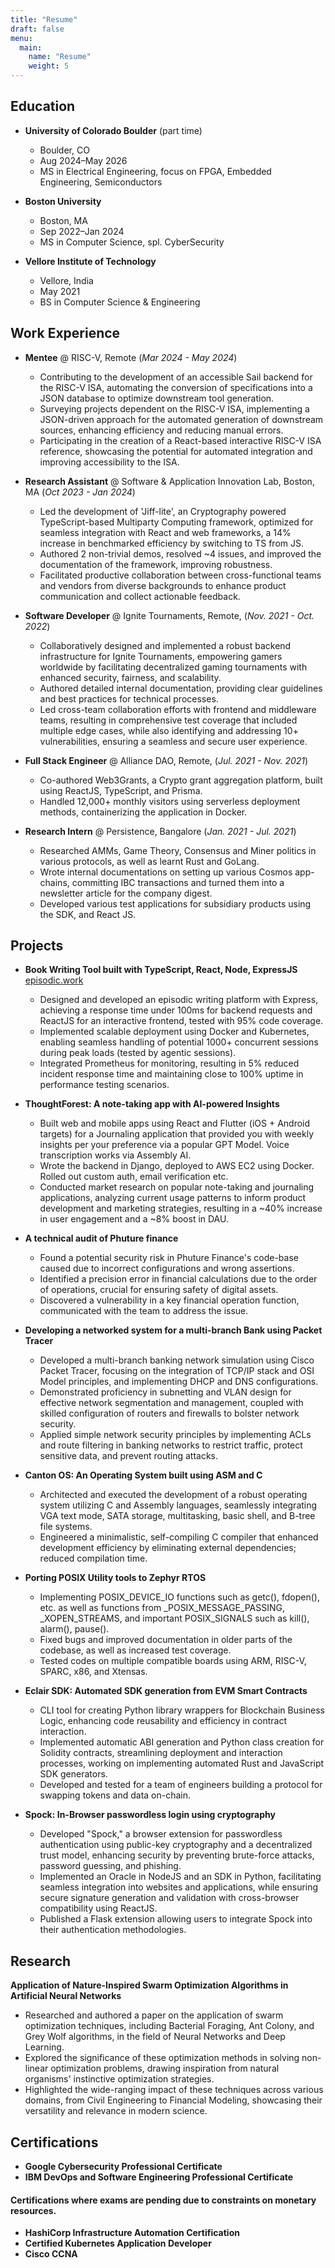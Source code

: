 ```yaml
---
title: "Resume"
draft: false
menu:
  main:
    name: "Resume"
    weight: 5
---
```



## Education
- **University of Colorado Boulder**  (part time)
  - Boulder, CO
  - Aug 2024–May 2026
  - MS in Electrical Engineering, focus on FPGA, Embedded Engineering, Semiconductors 
  
- **Boston University**
  - Boston, MA
  - Sep 2022–Jan 2024
  - MS in Computer Science, spl. CyberSecurity

- **Vellore Institute of Technology**
  - Vellore, India
  - May 2021
  - BS in Computer Science & Engineering

## Work Experience
- **Mentee** @ RISC-V, Remote (*Mar 2024 - May 2024*)
  - Contributing to the development of an accessible Sail backend for the RISC-V ISA, automating the conversion of specifications into a JSON database to optimize downstream tool generation.  
  - Surveying projects dependent on the RISC-V ISA, implementing a JSON-driven approach for the automated generation of downstream sources, enhancing efficiency and reducing manual errors.  
  - Participating in the creation of a React-based interactive RISC-V ISA reference, showcasing the potential for automated integration and improving accessibility to the ISA.


- **Research Assistant** @ Software & Application Innovation Lab, Boston, MA (*Oct 2023 - Jan 2024*)
  - Led the development of 'Jiff-lite', an Cryptography powered TypeScript-based Multiparty Computing framework, optimized for seamless integration with React and web frameworks, a 14% increase in benchmarked efficiency by switching to TS from JS. 
  - Authored 2 non-trivial demos, resolved ~4 issues, and improved the documentation of the framework, improving robustness.
  - Facilitated productive collaboration between cross-functional teams and vendors from diverse backgrounds to enhance product communication and collect actionable feedback.

- **Software Developer** @ Ignite Tournaments, Remote, (*Nov. 2021 - Oct. 2022*)
  - Collaboratively designed and implemented a robust backend infrastructure for Ignite Tournaments, empowering gamers worldwide by facilitating decentralized gaming tournaments with enhanced security, fairness, and scalability.
  - Authored detailed internal documentation, providing clear guidelines and best practices for technical processes.
  - Led cross-team collaboration efforts with frontend and middleware teams, resulting in comprehensive test coverage that included multiple edge cases, while also identifying and addressing 10+ vulnerabilities, ensuring a seamless and secure user experience.

- **Full Stack Engineer** @ Alliance DAO, Remote, (*Jul. 2021 - Nov. 2021*)
  - Co-authored Web3Grants, a Crypto grant aggregation platform, built using ReactJS, TypeScript, and Prisma.
  - Handled 12,000+ monthly visitors using serverless deployment methods, containerizing the application in Docker.

- **Research Intern** @ Persistence, Bangalore (*Jan. 2021 - Jul. 2021*)
  - Researched AMMs, Game Theory, Consensus and Miner politics in various protocols, as well as learnt Rust and GoLang.
  - Wrote internal documentations on setting up various Cosmos app-chains, committing IBC transactions and turned them into a newsletter article for the company digest.
  - Developed various test applications for subsidiary products using the SDK, and React JS.

## Projects
- **Book Writing Tool built with TypeScript, React, Node, ExpressJS** [episodic.work](https://episodic.work)
    - Designed and developed an episodic writing platform with Express, achieving a response time under 100ms for backend requests and ReactJS for an interactive frontend, tested with 95% code coverage.
    - Implemented scalable deployment using Docker and Kubernetes, enabling seamless handling of potential 1000+ concurrent sessions during peak loads (tested by agentic sessions).
    - Integrated Prometheus for monitoring, resulting in 5% reduced incident response time and maintaining close to 100% uptime in performance testing scenarios.

- **ThoughtForest: A note-taking app with AI-powered Insights**
  - Built web and mobile apps using React and Flutter (iOS + Android targets) for a Journaling application that provided you with weekly insights per your preference via a popular GPT Model. Voice transcription works via Assembly AI.
  - Wrote the backend in Django, deployed to AWS EC2 using Docker. Rolled out custom auth, email verification etc.
  - Conducted market research on popular note-taking and journaling applications, analyzing current usage patterns to inform product development and marketing strategies, resulting in a ~40% increase in user engagement and a ~8% boost in DAU.

- **A technical audit of Phuture finance**
  - Found a potential security risk in Phuture Finance's code-base caused due to incorrect configurations and wrong assertions.
  - Identified a precision error in financial calculations due to the order of operations, crucial for ensuring safety of digital assets.
  - Discovered a vulnerability in a key financial operation function, communicated with the team to address the issue.

- **Developing a networked system for a multi-branch Bank using Packet Tracer**
  - Developed a multi-branch banking network simulation using Cisco Packet Tracer, focusing on the integration of TCP/IP stack and OSI Model principles, and implementing DHCP and DNS configurations.
  - Demonstrated proficiency in subnetting and VLAN design for effective network segmentation and management, coupled with skilled configuration of routers and firewalls to bolster network security.
  - Applied simple network security principles by implementing ACLs and route filtering in banking networks to restrict traffic, protect sensitive data, and prevent routing attacks.

- **Canton OS: An Operating System built using ASM and C**
  - Architected and executed the development of a robust operating system utilizing C and Assembly languages, seamlessly integrating VGA text mode, SATA storage, multitasking, basic shell, and B-tree file systems.
  - Engineered a minimalistic, self-compiling C compiler that enhanced development efficiency by eliminating external dependencies; reduced compilation time.

- **Porting POSIX Utility tools to Zephyr RTOS**
  - Implementing POSIX_DEVICE_IO functions such as getc(), fdopen(), etc. as well as functions from _POSIX_MESSAGE_PASSING, _XOPEN_STREAMS, and important POSIX_SIGNALS such as kill(), alarm(), pause().
  - Fixed bugs and improved documentation in older parts of the codebase, as well as increased test coverage.
  - Tested codes on multiple compatible boards using ARM, RISC-V, SPARC, x86, and Xtensas.

- **Eclair SDK: Automated SDK generation from EVM Smart Contracts**
  - CLI tool for creating Python library wrappers for Blockchain Business Logic, enhancing code reusability and efficiency in contract interaction.
  - Implemented automatic ABI generation and Python class creation for Solidity contracts, streamlining deployment and interaction processes, working on implementing automated Rust and JavaScript SDK generators.
  - Developed and tested for a team of engineers building a protocol for swapping tokens and data on-chain.

- **Spock: In-Browser passwordless login using cryptography**
  - Developed "Spock," a browser extension for passwordless authentication using public-key cryptography and a decentralized trust model, enhancing security by preventing brute-force attacks, password guessing, and phishing.
  - Implemented an Oracle in NodeJS and an SDK in Python, facilitating seamless integration into websites and applications, while ensuring secure signature generation and validation with cross-browser compatibility using ReactJS.
  - Published a Flask extension allowing users to integrate Spock into their authentication methodologies.

## Research

**Application of Nature-Inspired Swarm Optimization Algorithms in Artificial Neural Networks**
- Researched and authored a paper on the application of swarm optimization techniques, including Bacterial Foraging, Ant Colony, and Grey Wolf algorithms, in the field of Neural Networks and Deep Learning.
- Explored the significance of these optimization methods in solving non-linear optimization problems, drawing inspiration from natural organisms' instinctive optimization strategies.
- Highlighted the wide-ranging impact of these techniques across various domains, from Civil Engineering to Financial Modeling, showcasing their versatility and relevance in modern science.
## Certifications
- **Google Cybersecurity Professional Certificate**
- **IBM DevOps and Software Engineering Professional Certificate**

#### Certifications where exams are pending due to constraints on monetary resources.
- **HashiCorp Infrastructure Automation Certification**
- **Certified Kubernetes Application Developer**
- **Cisco CCNA**
